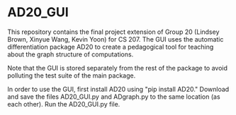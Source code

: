 # AD20_GUI
This repository contains the final project extension of Group 20 (Lindsey Brown, Xinyue Wang, Kevin Yoon) for CS 207.  The GUI uses the automatic differentiation package AD20 
to create a pedagogical tool for teaching about the graph structure of computations.

Note that the GUI is stored separately from the rest of the package to avoid polluting the test suite of the main package.

In order to use the GUI, first install AD20 using "pip install AD20."  Download and save the files AD20_GUI.py and ADgraph.py to the
same location (as each other).  Run the AD20_GUI.py file.
